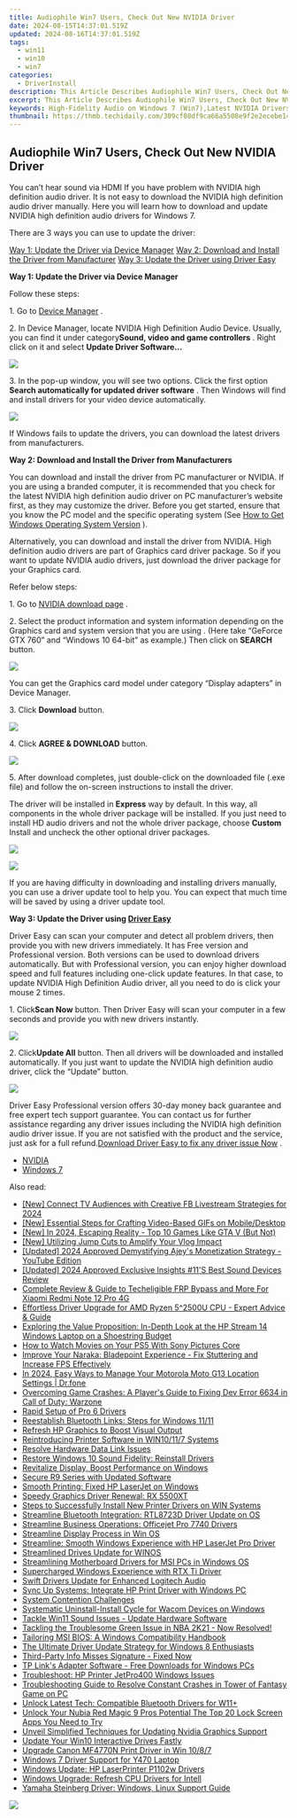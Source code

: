 ```yaml
---
title: Audiophile Win7 Users, Check Out New NVIDIA Driver
date: 2024-08-15T14:37:01.519Z
updated: 2024-08-16T14:37:01.519Z
tags:
  - win11
  - win10
  - win7
categories:
  - DriverInstall
description: This Article Describes Audiophile Win7 Users, Check Out New NVIDIA Driver
excerpt: This Article Describes Audiophile Win7 Users, Check Out New NVIDIA Driver
keywords: High-Fidelity Audio on Windows 7 (Win7),Latest NVIDIA Drivers Enhancements,Audiophile Tech Updates for Windows PCs,Improved Sound Performance with NVIDIA,NVIDIA Driver Release Guide for Users,Audio Quality Boost in Win7 With New Drivers,Optimize Windows 7 Soundscape Using NVIDIA Software
thumbnail: https://thmb.techidaily.com/309cf08df9ca66a5508e9f2e2ecebe14a1b42826a0f2e3102f8c44796a0894ed.jpg
---
```


## Audiophile Win7 Users, Check Out New NVIDIA Driver

 You can’t hear sound via HDMI If you have problem with NVIDIA high definition audio driver. It is not easy to download the NVIDIA high definition audio driver manually. Here you will learn how to download and update NVIDIA high definition audio drivers for Windows 7.

There are 3 ways you can use to update the driver:

[Way 1: Update the Driver via Device Manager](#Way1)
[Way 2: Download and Install the Driver from Manufacturer](#Way2)
[Way 3: Update the Driver using Driver Easy](#Way3)

**Way 1: Update the Driver via Device Manager**

Follow these steps:

1\. Go to [Device Manager](https://tools.techidaily.com/drivereasy/download/)  .  

 2\. In Device Manager, locate NVIDIA High Definition Audio Device. Usually, you can find it under category**Sound, video and game controllers** . Right click on it and select **Update Driver Software…**

![](https://images.drivereasy.com/wp-content/uploads/2017/01/img_587d8581331a6.jpg)

 3\. In the pop-up window, you will see two options. Click the first option **Search automatically for updated driver software**  . Then Windows will find and install drivers for your video device automatically.

![](https://images.drivereasy.com/wp-content/uploads/2016/05/img_5742b40160063.png)

 If Windows fails to update the drivers, you can download the latest drivers from manufacturers.

**Way 2: Download and Install the Driver from Manufacturers**

 You can download and install the driver from PC manufacturer or NVIDIA. If you are using a branded computer, it is recommended that you check for the latest NVIDIA high definition audio driver on PC manufacturer’s website first, as they may customize the driver. Before you get started, ensure that you know the PC model and the specific operating system (See [How to Get Windows Operating System Version](https://tools.techidaily.com/drivereasy/download/) ).

 Alternatively, you can download and install the driver from NVIDIA. High definition audio drivers are part of Graphics card driver package. So if you want to update NVIDIA audio drivers, just download the driver package for your Graphics card.

Refer below steps:

1\. Go to [NVIDIA download page](https://tools.techidaily.com/drivereasy/download/)  .  
  
 2\. Select the product information and system information depending on the Graphics card and system version that you are using . (Here take “GeForce GTX 760” and “Windows 10 64-bit” as example.) Then click on **SEARCH**  button.  

![](https://images.drivereasy.com/wp-content/uploads/2017/01/img_587d8bc6bec03.jpg)

 You can get the Graphics card model under category “Display adapters” in Device Manager.

 3\. Click **Download**  button.

![](https://images.drivereasy.com/wp-content/uploads/2017/01/img_587d8c118d4a4.jpg)

4\. Click **AGREE & DOWNLOAD** button.

![](https://images.drivereasy.com/wp-content/uploads/2017/01/img_587d8c409810a.jpg)

 5\. After download completes, just double-click on the downloaded file (.exe file) and follow the on-screen instructions to install the driver.

The driver will be installed in **Express**  way by default. In this way, all components in the whole driver package will be installed. If you just need to install HD audio drivers and not the whole driver package, choose **Custom** Install and uncheck the other optional driver packages.

![](https://images.drivereasy.com/wp-content/uploads/2016/05/img_5742bd389e2bd.png)

![](https://images.drivereasy.com/wp-content/uploads/2016/05/img_5742bd7441228.png)

 If you are having difficulty in downloading and installing drivers manually, you can use a driver update tool to help you. You can expect that much time will be saved by using a driver update tool.

 **Way 3: Update the Driver using [Driver Easy](https://tools.techidaily.com/drivereasy/download/)**

 Driver Easy can scan your computer and detect all problem drivers, then provide you with new drivers immediately. It has Free version and Professional version. Both versions can be used to download drivers automatically. But with Professional version, you can enjoy higher download speed and full features including one-click update features. In that case, to update NVIDIA High Definition Audio driver, all you need to do is click your mouse 2 times.

 1\. Click**Scan Now** button. Then Driver Easy will scan your computer in a few seconds and provide you with new drivers instantly.

![](https://images.drivereasy.com/wp-content/uploads/2017/04/img_58ef0ce89f063.png)

 2\. Click**Update All** button. Then all drivers will be downloaded and installed automatically. If you just want to update the NVIDIA high definition audio driver, click the “Update” button.

![](https://images.drivereasy.com/wp-content/uploads/2017/04/img_58ef0db017d2f.jpg)

 Driver Easy Professional version offers 30-day money back guarantee and free expert tech support guarantee. You can contact us for further assistance regarding any driver issues including the NVIDIA high definition audio driver issue. If you are not satisfied with the product and the service, just ask for a full refund.[Download Driver Easy to fix any driver issue Now](https://tools.techidaily.com/drivereasy/download/) .

* [NVIDIA](https://tools.techidaily.com/drivereasy/download/)
* [Windows 7](https://tools.techidaily.com/drivereasy/download/)

<ins class="adsbygoogle"
     style="display:block"
     data-ad-format="autorelaxed"
     data-ad-client="ca-pub-7571918770474297"
     data-ad-slot="1223367746"></ins>



<ins class="adsbygoogle"
     style="display:block"
     data-ad-client="ca-pub-7571918770474297"
     data-ad-slot="8358498916"
     data-ad-format="auto"
     data-full-width-responsive="true"></ins>



<span class="atpl-alsoreadstyle">Also read:</span>
<div><ul>
<li><a href="https://facebook-video-files.techidaily.com/new-connect-tv-audiences-with-creative-fb-livestream-strategies-for-2024/"><u>[New] Connect TV Audiences with Creative FB Livestream Strategies for 2024</u></a></li>
<li><a href="https://youtube-clips.techidaily.com/new-essential-steps-for-crafting-video-based-gifs-on-mobiledesktop/"><u>[New] Essential Steps for Crafting Video-Based GIFs on Mobile/Desktop</u></a></li>
<li><a href="https://remote-screen-capture.techidaily.com/new-in-2024-escaping-reality-top-10-games-like-gta-v-but-not/"><u>[New] In 2024, Escaping Reality - Top 10 Games Like GTA V (But Not)</u></a></li>
<li><a href="https://facebook-video-share.techidaily.com/new-utilizing-jump-cuts-to-amplify-your-vlog-impact/"><u>[New] Utilizing Jump Cuts to Amplify Your Vlog Impact</u></a></li>
<li><a href="https://facebook-video-footage.techidaily.com/updated-2024-approved-demystifying-ajeys-monetization-strategy-youtube-edition/"><u>[Updated] 2024 Approved  Demystifying Ajey's Monetization Strategy - YouTube Edition</u></a></li>
<li><a href="https://screen-activity-recording.techidaily.com/updated-2024-approved-exclusive-insights-11s-best-sound-devices-review/"><u>[Updated] 2024 Approved  Exclusive Insights  #11'S Best Sound Devices Review</u></a></li>
<li><a href="https://unlock-android.techidaily.com/complete-review-and-guide-to-techeligible-frp-bypass-and-more-for-xiaomi-redmi-note-12-pro-4g-by-drfone-android/"><u>Complete Review & Guide to Techeligible FRP Bypass and More For Xiaomi Redmi Note 12 Pro 4G</u></a></li>
<li><a href="https://driver-download.techidaily.com/effortless-driver-upgrade-for-amd-ryzen-52500u-cpu-expert-advice-and-guide/"><u>Effortless Driver Upgrade for AMD Ryzen 5^2500U CPU - Expert Advice & Guide</u></a></li>
<li><a href="https://buynow-help.techidaily.com/exploring-the-value-proposition-in-depth-look-at-the-hp-stream-14-windows-laptop-on-a-shoestring-budget/"><u>Exploring the Value Proposition: In-Depth Look at the HP Stream 14 Windows Laptop on a Shoestring Budget</u></a></li>
<li><a href="https://games-able.techidaily.com/how-to-watch-movies-on-your-ps5-with-sony-pictures-core/"><u>How to Watch Movies on Your PS5 With Sony Pictures Core</u></a></li>
<li><a href="https://driver-install.techidaily.com/1722990964139-improve-your-naraka-bladepoint-experience-fix-stuttering-and-increase-fps-effectively/"><u>Improve Your Naraka: Bladepoint Experience - Fix Stuttering and Increase FPS Effectively</u></a></li>
<li><a href="https://android-location.techidaily.com/in-2024-easy-ways-to-manage-your-motorola-moto-g13-location-settings-drfone-by-drfone-virtual/"><u>In 2024, Easy Ways to Manage Your Motorola Moto G13 Location Settings | Dr.fone</u></a></li>
<li><a href="https://driver-install.techidaily.com/overcoming-game-crashes-a-players-guide-to-fixing-dev-error-6634-in-call-of-duty-warzone/"><u>Overcoming Game Crashes: A Player's Guide to Fixing Dev Error 6634 in Call of Duty: Warzone</u></a></li>
<li><a href="https://driver-install.techidaily.com/rapid-setup-of-pro-6-drivers/"><u>Rapid Setup of Pro 6 Drivers</u></a></li>
<li><a href="https://driver-install.techidaily.com/reestablish-bluetooth-links-steps-for-windows-1111/"><u>Reestablish Bluetooth Links: Steps for Windows 11/11</u></a></li>
<li><a href="https://driver-install.techidaily.com/refresh-hp-graphics-to-boost-visual-output/"><u>Refresh HP Graphics to Boost Visual Output</u></a></li>
<li><a href="https://driver-install.techidaily.com/reintroducing-printer-software-in-win10117-systems/"><u>Reintroducing Printer Software in WIN10/11/7 Systems</u></a></li>
<li><a href="https://driver-install.techidaily.com/resolve-hardware-data-link-issues/"><u>Resolve Hardware Data Link Issues</u></a></li>
<li><a href="https://driver-install.techidaily.com/restore-windows-10-sound-fidelity-reinstall-drivers/"><u>Restore Windows 10 Sound Fidelity: Reinstall Drivers</u></a></li>
<li><a href="https://driver-install.techidaily.com/revitalize-display-boost-performance-on-windows/"><u>Revitalize Display, Boost Performance on Windows</u></a></li>
<li><a href="https://driver-install.techidaily.com/secure-r9-series-with-updated-software/"><u>Secure R9 Series with Updated Software</u></a></li>
<li><a href="https://driver-install.techidaily.com/smooth-printing-fixed-hp-laserjet-on-windows/"><u>Smooth Printing: Fixed HP LaserJet on Windows</u></a></li>
<li><a href="https://driver-install.techidaily.com/speedy-graphics-driver-renewal-rx-5500xt/"><u>Speedy Graphics Driver Renewal: RX 5500XT</u></a></li>
<li><a href="https://driver-install.techidaily.com/steps-to-successfully-install-new-printer-drivers-on-win-systems/"><u>Steps to Successfully Install New Printer Drivers on WIN Systems</u></a></li>
<li><a href="https://driver-install.techidaily.com/streamline-bluetooth-integration-rtl8723d-driver-update-on-os/"><u>Streamline Bluetooth Integration: RTL8723D Driver Update on OS</u></a></li>
<li><a href="https://driver-install.techidaily.com/streamline-business-operations-officejet-pro-7740-drivers/"><u>Streamline Business Operations: Officejet Pro 7740 Drivers</u></a></li>
<li><a href="https://driver-install.techidaily.com/streamline-display-process-in-win-os/"><u>Streamline Display Process in Win OS</u></a></li>
<li><a href="https://driver-install.techidaily.com/streamline-smooth-windows-experience-with-hp-laserjet-pro-driver/"><u>Streamline: Smooth Windows Experience with HP LaserJet Pro Driver</u></a></li>
<li><a href="https://driver-install.techidaily.com/streamlined-drives-update-for-winos/"><u>Streamlined Drives Update for WINOS</u></a></li>
<li><a href="https://driver-install.techidaily.com/streamlining-motherboard-drivers-for-msi-pcs-in-windows-os/"><u>Streamlining Motherboard Drivers for MSI PCs in Windows OS</u></a></li>
<li><a href="https://driver-install.techidaily.com/supercharged-windows-experience-with-rtx-ti-driver/"><u>Supercharged Windows Experience with RTX Ti Driver</u></a></li>
<li><a href="https://driver-install.techidaily.com/swift-drivers-update-for-enhanced-logitech-audio/"><u>Swift Drivers Update for Enhanced Logitech Audio</u></a></li>
<li><a href="https://driver-install.techidaily.com/sync-up-systems-integrate-hp-print-driver-with-windows-pc/"><u>Sync Up Systems: Integrate HP Print Driver with Windows PC</u></a></li>
<li><a href="https://driver-install.techidaily.com/system-contention-challenges/"><u>System Contention Challenges</u></a></li>
<li><a href="https://driver-install.techidaily.com/systematic-uninstall-install-cycle-for-wacom-devices-on-windows/"><u>Systematic Uninstall-Install Cycle for Wacom Devices on Windows</u></a></li>
<li><a href="https://driver-install.techidaily.com/tackle-win11-sound-issues-update-hardware-software/"><u>Tackle Win11 Sound Issues - Update Hardware Software</u></a></li>
<li><a href="https://common-error.techidaily.com/1723208822085-tackling-the-troublesome-green-issue-in-nba-2k21-now-resolved/"><u>Tackling the Troublesome Green Issue in NBA 2K21 - Now Resolved!</u></a></li>
<li><a href="https://driver-install.techidaily.com/tailoring-msi-bios-a-windows-compatibility-handbook/"><u>Tailoring MSI BIOS: A Windows Compatibility Handbook</u></a></li>
<li><a href="https://driver-install.techidaily.com/the-ultimate-driver-update-strategy-for-windows-8-enthusiasts/"><u>The Ultimate Driver Update Strategy for Windows 8 Enthusiasts</u></a></li>
<li><a href="https://driver-install.techidaily.com/third-party-info-misses-signature-fixed-now/"><u>Third-Party Info Misses Signature - Fixed Now</u></a></li>
<li><a href="https://driver-install.techidaily.com/tp-links-adapter-software-free-downloads-for-windows-pcs/"><u>TP Link's Adapter Software - Free Downloads for Windows PCs</u></a></li>
<li><a href="https://driver-install.techidaily.com/troubleshoot-hp-printer-jetpro400-windows-issues/"><u>Troubleshoot: HP Printer JetPro400 Windows Issues</u></a></li>
<li><a href="https://driver-install.techidaily.com/troubleshooting-guide-to-resolve-constant-crashes-in-tower-of-fantasy-game-on-pc/"><u>Troubleshooting Guide to Resolve Constant Crashes in Tower of Fantasy Game on PC</u></a></li>
<li><a href="https://driver-install.techidaily.com/unlock-latest-tech-compatible-bluetooth-drivers-for-w11plus/"><u>Unlock Latest Tech: Compatible Bluetooth Drivers for W11+</u></a></li>
<li><a href="https://easy-unlock-android.techidaily.com/unlock-your-nubia-red-magic-9-pros-potential-the-top-20-lock-screen-apps-you-need-to-try-by-drfone-android/"><u>Unlock Your Nubia Red Magic 9 Pros Potential The Top 20 Lock Screen Apps You Need to Try</u></a></li>
<li><a href="https://driver-install.techidaily.com/unveil-simplified-techniques-for-updating-nvidia-graphics-support/"><u>Unveil Simplified Techniques for Updating Nvidia Graphics Support</u></a></li>
<li><a href="https://driver-install.techidaily.com/update-your-win10-interactive-drives-fastly/"><u>Update Your Win10 Interactive Drives Fastly</u></a></li>
<li><a href="https://driver-install.techidaily.com/upgrade-canon-mf4770n-print-driver-in-win-1087/"><u>Upgrade Canon MF4770N Print Driver in Win 10/8/7</u></a></li>
<li><a href="https://driver-install.techidaily.com/windows-7-driver-support-for-y470-laptop/"><u>Windows 7 Driver Support for Y470 Laptop</u></a></li>
<li><a href="https://driver-install.techidaily.com/windows-update-hp-laserprinter-p1102w-drivers/"><u>Windows Update: HP LaserPrinter P1102w Drivers</u></a></li>
<li><a href="https://driver-install.techidaily.com/windows-upgrade-refresh-cpu-drivers-for-intell/"><u>Windows Upgrade: Refresh CPU Drivers for Intell</u></a></li>
<li><a href="https://driver-install.techidaily.com/yamaha-steinberg-driver-windows-linux-support-guide/"><u>Yamaha Steinberg Driver: Windows, Linux Support Guide</u></a></li>
</ul></div>

<!-- affiliate ads begin -->
<a href="https://secure.2checkout.com/order/checkout.php?PRODS=4620778&QTY=1&AFFILIATE=108875&CART=1"><img src="https://secure.avangate.com/images/merchant/07dd4d5a72f5740ef0f035f201951476/300__250banner.jpg" border="0"></a>
<!-- affiliate ads end -->